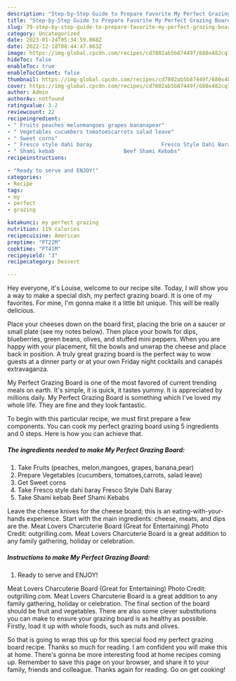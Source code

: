 ```yaml
---
description: "Step-by-Step Guide to Prepare Favorite My Perfect Grazing Board"
title: "Step-by-Step Guide to Prepare Favorite My Perfect Grazing Board"
slug: 79-step-by-step-guide-to-prepare-favorite-my-perfect-grazing-board
category: Uncategorized
date: 2023-01-24T05:34:59.868Z
date: 2022-12-18T08:44:47.863Z
image: https://img-global.cpcdn.com/recipes/cd7802ab5b87449f/680x482cq70/my-perfect-grazing-board-recipe-main-photo.jpg
hideToc: false
enableToc: true
enableTocContent: false
thumbnail: https://img-global.cpcdn.com/recipes/cd7802ab5b87449f/680x482cq70/my-perfect-grazing-board-recipe-main-photo.jpg
cover: https://img-global.cpcdn.com/recipes/cd7802ab5b87449f/680x482cq70/my-perfect-grazing-board-recipe-main-photo.jpg
author: Admin
authorAv: notfound
ratingvalue: 3.2
reviewcount: 22
recipeingredient:
- " Fruits peaches melonmangoes grapes bananapear"
- " Vegetables cucumbers tomatoescarrots salad leave"
- " Sweet corns"
- " Fresco style dahi baray                      Fresco Style Dahi Baray"
- " Shami kebab                      Beef Shami Kebabs"
recipeinstructions:

- "Ready to serve and ENJOY!"
categories:
- Recipe
tags:
- my
- perfect
- grazing

katakunci: my perfect grazing 
nutrition: 119 calories
recipecuisine: American
preptime: "PT22M"
cooktime: "PT41M"
recipeyield: "3"
recipecategory: Dessert

---
```



Hey everyone, it's Louise, welcome to our recipe site. Today, I will show you a way to make a special dish, my perfect grazing board. It is one of my favorites. For mine, I'm gonna make it a little bit unique. This will be really delicious.

Place your cheeses down on the board first, placing the brie on a saucer or small plate (see my notes below). Then place your bowls for dips, blueberries, green beans, olives, and stuffed mini peppers. When you are happy with your placement, fill the bowls and unwrap the cheese and place back in position. A truly great grazing board is the perfect way to wow guests at a dinner party or at your own Friday night cocktails and canapés extravaganza.

My Perfect Grazing Board is one of the most favored of current trending meals on earth. It's simple, it is quick, it tastes yummy. It is appreciated by millions daily. My Perfect Grazing Board is something which I've loved my whole life. They are fine and they look fantastic.


To begin with this particular recipe, we must first prepare a few components. You can cook my perfect grazing board using 5 ingredients and 0 steps. Here is how you can achieve that.

<!--inarticleads1-->

##### The ingredients needed to make My Perfect Grazing Board:

1. Take  Fruits (peaches, melon,mangoes, grapes, banana,pear)
1. Prepare  Vegetables (cucumbers, tomatoes,carrots, salad leave)
1. Get  Sweet corns
1. Take  Fresco style dahi baray                      Fresco Style Dahi Baray
1. Take  Shami kebab                      Beef Shami Kebabs


Leave the cheese knives for the cheese board; this is an eating-with-your-hands experience. Start with the main ingredients: cheese, meats, and dips are the. Meat Lovers Charcuterie Board (Great for Entertaining) Photo Credit: outgrilling.com. Meat Lovers Charcuterie Board is a great addition to any family gathering, holiday or celebration. 

<!--inarticleads2-->

##### Instructions to make My Perfect Grazing Board:


1. Ready to serve and ENJOY!

Meat Lovers Charcuterie Board (Great for Entertaining) Photo Credit: outgrilling.com. Meat Lovers Charcuterie Board is a great addition to any family gathering, holiday or celebration. The final section of the board should be fruit and vegetables. There are also some clever substitutions you can make to ensure your grazing board is as healthy as possible. Firstly, load it up with whole foods, such as nuts and olives. 

So that is going to wrap this up for this special food my perfect grazing board recipe. Thanks so much for reading. I am confident you will make this at home. There's gonna be more interesting food at home recipes coming up. Remember to save this page on your browser, and share it to your family, friends and colleague. Thanks again for reading. Go on get cooking!
